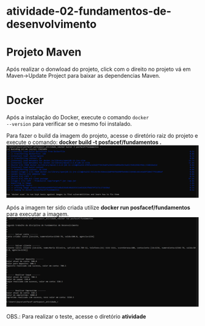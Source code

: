 # atividade-02-fundamentos-de-desenvolvimento

<h1>Projeto Maven</h1>

Após realizar o donwload do projeto, click com o direito no projeto vá em Maven->Update Project para baixar as dependencias Maven.

<h1>Docker</h1>

Após a instalação do Docker, execute o comando <code>docker --version</code> para verificar se o mesmo foi instalado.

Para fazer o build da imagem do projeto, acesse o diretório raiz do projeto e execute o comando: <b> docker build -t posfacef/fundamentos . </b>
![alt text](https://github.com/riberjoy/atividade-02-fundamentos-de-desenvolvimento/blob/main/ciracao-container-docker.PNG)

Após a imagem ter sido criada utilize <b> docker run posfacef/fundamentos </b> para executar a imagem.
![alt text](https://github.com/riberjoy/atividade-02-fundamentos-de-desenvolvimento/blob/main/saida-docker.PNG)

OBS.: Para realizar o teste, acesse o diretório __atividade__
